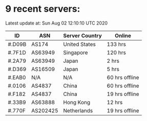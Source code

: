 # 9 recent servers:

Latest update at: Sun Aug 02 12:10:10 UTC 2020

| ID | ASN | Server Country | Online |
| -- | --- | -------------- | ------ |
| #.D09B | AS174 | United States | 133 hrs |
| #.7F1D | AS63949 | Singapore | 120 hrs |
| #.2A79 | AS63949 | Japan | 2 hrs |
| #.D369 | AS16509 | Japan | 5 hrs |
| #.EAB0 | N/A | N/A | 60 hrs offline |
| #.0106 | AS4837 | China | 60 hrs offline |
| #.F182 | AS4837 | China | 19 hrs offline |
| #.33B9 | AS63888 | Hong Kong | 12 hrs |
| #.770F | AS202425 | Netherlands | 19 hrs offline |

